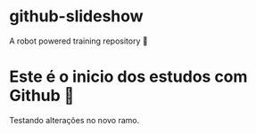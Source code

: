 # github-slideshow
A robot powered training repository :robot:
# Este é o inicio dos estudos com Github  :robot:

Testando alterações no novo ramo.
